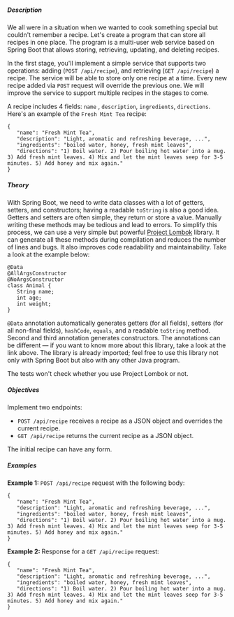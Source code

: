 <h5 id="description">Description</h5>

<p>We all were in a situation when we wanted to cook something special but couldn't remember a recipe. Let's create a program that can store all recipes in one place. The program is a multi-user web service based on Spring Boot that allows storing, retrieving, updating, and deleting recipes.</p>

<p>In the first stage, you'll implement a simple service that supports two operations: adding (<code class="language-json">POST /api/recipe</code>), and retrieving (<code class="language-json">GET /api/recipe</code>) a recipe. The service will be able to store only one recipe at a time. Every new recipe added via <code class="language-json">POST</code> request will override the previous one. We will improve the service to support multiple recipes in the stages to come.</p>

<p>A recipe includes 4 fields: <code class="language-json">name</code> , <code class="language-json">description</code>, <code class="language-json">ingredients</code>, <code class="language-json">directions</code>. Here's an example of the <code class="language-json">Fresh Mint Tea</code> recipe:</p>

<pre><code class="language-json">{
   "name": "Fresh Mint Tea",
   "description": "Light, aromatic and refreshing beverage, ...",
   "ingredients": "boiled water, honey, fresh mint leaves",
   "directions": "1) Boil water. 2) Pour boiling hot water into a mug. 3) Add fresh mint leaves. 4) Mix and let the mint leaves seep for 3-5 minutes. 5) Add honey and mix again."
}</code></pre>

<h5 id="theory">Theory</h5>

<p>With Spring Boot, we need to write data classes with a lot of getters, setters, and constructors; having a readable <code class="language-json">toString</code> is also a good idea. Getters and setters are often simple, they return or store a value. Manually writing these methods may be tedious and lead to errors. To simplify this process, we can use a very simple but powerful <a target="_blank" target="_blank" target="_blank" target="_blank" target="_blank" href="https://projectlombok.org/features/all" rel="noopener noreferrer nofollow">Project Lombok</a> library. It can generate all these methods during compilation and reduces the number of lines and bugs. It also improves code readability and maintainability. Take a look at the example below:</p>

<pre><code class="language-java">@Data
@AllArgsConstructor
@NoArgsConstructor
class Animal {
   String name;
   int age;
   int weight;
}</code></pre>

<p><code class="language-json">@Data</code> annotation automatically generates getters (for all fields), setters (for all non-final fields), <code class="language-json">hashCode</code>, <code class="language-json">equals</code>, and a readable <code class="language-json">toString</code> method. Second and third annotation generates constructors. The annotations can be different — if you want to know more about this library, take a look at the link above. The library is already imported; feel free to use this library not only with Spring Boot but also with any other Java program.</p>

<p>The tests won't check whether you use Project Lombok or not.</p>

<h5 id="objectives">Objectives</h5>

<p>Implement two endpoints:</p>

<ul>
	<li><code class="language-json">POST /api/recipe</code> receives a recipe as a JSON object and overrides the current recipe.</li>
	<li><code class="language-json">GET /api/recipe</code> returns the current recipe as a JSON object.</li>
</ul>

<p>The initial recipe can have any form.</p>

<h5 id="examples">Examples</h5>

<p><strong>Example 1: </strong><code class="language-json">POST /api/recipe</code> request with the following body:</p>

<pre><code class="language-json">{
   "name": "Fresh Mint Tea",
   "description": "Light, aromatic and refreshing beverage, ...",
   "ingredients": "boiled water, honey, fresh mint leaves",
   "directions": "1) Boil water. 2) Pour boiling hot water into a mug. 3) Add fresh mint leaves. 4) Mix and let the mint leaves seep for 3-5 minutes. 5) Add honey and mix again."
}</code></pre>

<p><strong>Example 2: </strong>Response for a <code class="language-json">GET /api/recipe</code> request:</p>

<pre><code class="language-json">{
   "name": "Fresh Mint Tea",
   "description": "Light, aromatic and refreshing beverage, ...",
   "ingredients": "boiled water, honey, fresh mint leaves",
   "directions": "1) Boil water. 2) Pour boiling hot water into a mug. 3) Add fresh mint leaves. 4) Mix and let the mint leaves seep for 3-5 minutes. 5) Add honey and mix again."
}</code></pre>
